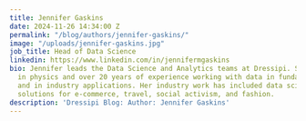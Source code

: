 ```yaml
---
title: Jennifer Gaskins
date: 2024-11-26 14:34:00 Z
permalink: "/blog/authors/jennifer-gaskins/"
image: "/uploads/jennifer-gaskins.jpg"
job_title: Head of Data Science
linkedin: https://www.linkedin.com/in/jennifermgaskins
bio: Jennifer leads the Data Science and Analytics teams at Dressipi. She has a PhD
  in physics and over 20 years of experience working with data in fundamental research
  and in industry applications. Her industry work has included data science and AI
  solutions for e-commerce, travel, social activism, and fashion.
description: 'Dressipi Blog: Author: Jennifer Gaskins'
---
```


